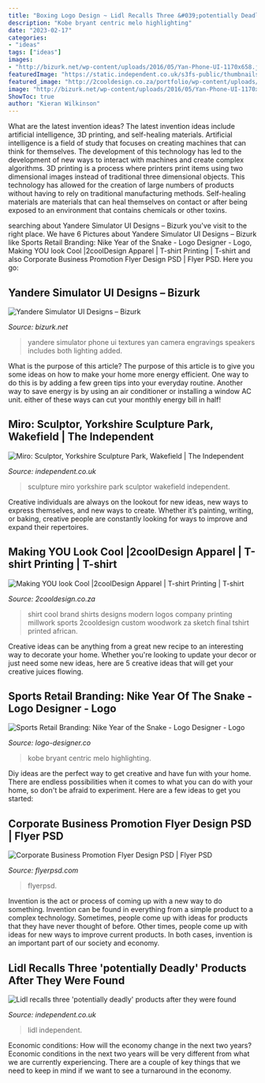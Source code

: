 ```yaml
---
title: "Boxing Logo Design ~ Lidl Recalls Three &#039;potentially Deadly&#039; Products After They Were Found"
description: "Kobe bryant centric melo highlighting"
date: "2023-02-17"
categories:
- "ideas"
tags: ["ideas"]
images:
- "http://bizurk.net/wp-content/uploads/2016/05/Yan-Phone-UI-1170x658.jpg"
featuredImage: "https://static.independent.co.uk/s3fs-public/thumbnails/image/2012/03/17/20/Darwent.jpg"
featured_image: "http://2cooldesign.co.za/portfolio/wp-content/uploads/2014/11/original-sketch-to-final-brand-logo-design.jpg"
image: "http://bizurk.net/wp-content/uploads/2016/05/Yan-Phone-UI-1170x658.jpg"
ShowToc: true
author: "Kieran Wilkinson"
---
```



What are the latest invention ideas?
The latest invention ideas include artificial intelligence, 3D printing, and self-healing materials. Artificial intelligence is a field of study that focuses on creating machines that can think for themselves. The development of this technology has led to the development of new ways to interact with machines and create complex algorithms. 3D printing is a process where printers print items using two dimensional images instead of traditional three dimensional objects. This technology has allowed for the creation of large numbers of products without having to rely on traditional manufacturing methods. Self-healing materials are materials that can heal themselves on contact or after being exposed to an environment that contains chemicals or other toxins.

	

		
searching about Yandere Simulator UI Designs – Bizurk you've visit to the right place. We have 6 Pictures about Yandere Simulator UI Designs – Bizurk like Sports Retail Branding: Nike Year of the Snake - Logo Designer - Logo, Making YOU look Cool |2coolDesign Apparel | T-shirt Printing | T-shirt and also Corporate Business Promotion Flyer Design PSD | Flyer PSD. Here you go:
		
    
## Yandere Simulator UI Designs – Bizurk

<img loading=lazy src="http://bizurk.net/wp-content/uploads/2016/05/Yan-Phone-UI-1170x658.jpg" onerror="this.onerror=null;this.src='https://tse2.mm.bing.net/th?id=OIP.W81I7Zw4k6a8QRsxoHL7xAHaEK&amp;pid=15.1';" alt="Yandere Simulator UI Designs – Bizurk">

_Source: bizurk.net_

>yandere simulator phone ui textures yan camera engravings speakers includes both lighting added. 

	

What is the purpose of this article?
The purpose of this article is to give you some ideas on how to make your home more energy efficient. One way to do this is by adding a few green tips into your everyday routine. Another way to save energy is by using an air conditioner or installing a window AC unit. either of these ways can cut your monthly energy bill in half!

    
## Miro: Sculptor, Yorkshire Sculpture Park, Wakefield | The Independent

<img loading=lazy src="https://static.independent.co.uk/s3fs-public/thumbnails/image/2012/03/17/20/Darwent.jpg" onerror="this.onerror=null;this.src='https://tse4.mm.bing.net/th?id=OIP.5AHZh7_stYPyzFhwXeU_pQHaJ4&amp;pid=15.1';" alt="Miro: Sculptor, Yorkshire Sculpture Park, Wakefield | The Independent">

_Source: independent.co.uk_

>sculpture miro yorkshire park sculptor wakefield independent. 

	

Creative individuals are always on the lookout for new ideas, new ways to express themselves, and new ways to create. Whether it’s painting, writing, or baking, creative people are constantly looking for ways to improve and expand their repertoires.

    
## Making YOU Look Cool |2coolDesign Apparel | T-shirt Printing | T-shirt

<img loading=lazy src="http://2cooldesign.co.za/portfolio/wp-content/uploads/2014/11/original-sketch-to-final-brand-logo-design.jpg" onerror="this.onerror=null;this.src='https://tse3.mm.bing.net/th?id=OIP.t6mN677bzpsh9E4EJXZbbwHaEK&amp;pid=15.1';" alt="Making YOU look Cool |2coolDesign Apparel | T-shirt Printing | T-shirt">

_Source: 2cooldesign.co.za_

>shirt cool brand shirts designs modern logos company printing millwork sports 2cooldesign custom woodwork za sketch final tshirt printed african. 

	

Creative ideas can be anything from a great new recipe to an interesting way to decorate your home. Whether you're looking to update your decor or just need some new ideas, here are 5 creative ideas that will get your creative juices flowing.

    
## Sports Retail Branding: Nike Year Of The Snake - Logo Designer - Logo

<img loading=lazy src="https://www.logo-designer.co/wp-content/uploads/2013/06/NIKE-year-of-the-snake-China-logo-design-branding-identity-graphics-2.jpg" onerror="this.onerror=null;this.src='https://tse2.mm.bing.net/th?id=OIP.--mJtE-qKjjH5GLi1LwywgHaKb&amp;pid=15.1';" alt="Sports Retail Branding: Nike Year of the Snake - Logo Designer - Logo">

_Source: logo-designer.co_

>kobe bryant centric melo highlighting. 

	

Diy ideas are the perfect way to get creative and have fun with your home. There are endless possibilities when it comes to what you can do with your home, so don't be afraid to experiment. Here are a few ideas to get you started:

    
## Corporate Business Promotion Flyer Design PSD | Flyer PSD

<img loading=lazy src="https://flyerpsd.com/wp-content/uploads/2020/07/Corporate-Business-Promotion-Flyer-Design-PSD-Preview-730x1024.jpg" onerror="this.onerror=null;this.src='https://tse1.mm.bing.net/th?id=OIP.f1edAw5XWnYZ6qcD-QnO7gHaKY&amp;pid=15.1';" alt="Corporate Business Promotion Flyer Design PSD | Flyer PSD">

_Source: flyerpsd.com_

>flyerpsd. 

	

Invention is the act or process of coming up with a new way to do something. Invention can be found in everything from a simple product to a complex technology. Sometimes, people come up with ideas for products that they have never thought of before. Other times, people come up with ideas for new ways to improve current products. In both cases, invention is an important part of our society and economy.

    
## Lidl Recalls Three &#039;potentially Deadly&#039; Products After They Were Found

<img loading=lazy src="https://static.independent.co.uk/s3fs-public/thumbnails/image/2016/05/14/17/lidl.jpg" onerror="this.onerror=null;this.src='https://tse4.mm.bing.net/th?id=OIP.LnB3ye3QzJNkwocWAz1-swHaFj&amp;pid=15.1';" alt="Lidl recalls three &#039;potentially deadly&#039; products after they were found">

_Source: independent.co.uk_

>lidl independent. 

	

Economic conditions: How will the economy change in the next two years?
Economic conditions in the next two years will be very different from what we are currently experiencing. There are a couple of key things that we need to keep in mind if we want to see a turnaround in the economy.

